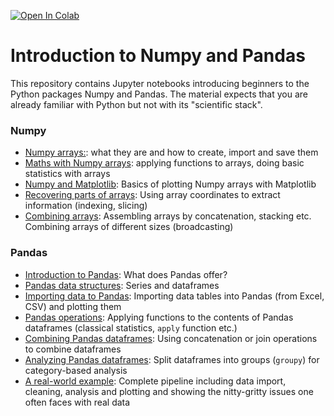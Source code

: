 [![Open In Colab](https://colab.research.google.com/assets/colab-badge.svg)](https://colab.research.google.com/github/lcsp-iscap/numpy_pandas/blob/colab)


# Introduction to Numpy and Pandas

This repository contains Jupyter notebooks introducing beginners to the Python packages Numpy and Pandas. The material expects that you are already familiar with Python but not with its "scientific stack".

### Numpy
- [Numpy arrays:](01-numpy_arrays_creation.ipynb): what they are and how to create, import and save them
- [Maths with Numpy arrays](02-numpy_array_maths.ipynb): applying functions to arrays, doing basic statistics with arrays
- [Numpy and Matplotlib](03-numpy_matplotlib.ipynb): Basics of plotting Numpy arrays with Matplotlib
- [Recovering parts of arrays](04-numpy_indexing.ipynb): Using array coordinates to extract information (indexing, slicing)
- [Combining arrays](05-numpy_combining_arrays.ipynb): Assembling arrays by concatenation, stacking etc. Combining arrays of different sizes (broadcasting)
  
### Pandas
- [Introduction to Pandas](06-pandas_introduction.ipynb): What does Pandas offer?
- [Pandas data structures](07-pandas_structures.ipynb): Series and dataframes
- [Importing data to Pandas](08-pandas_import_plotting.ipynb): Importing data tables into Pandas (from Excel, CSV) and plotting them
- [Pandas operations](09-pandas_operations.ipynb): Applying functions to the contents of Pandas dataframes (classical statistics, ```apply``` function etc.)
- [Combining Pandas dataframes](10-pandas_combine.ipynb): Using concatenation or join operations to combine dataframes
- [Analyzing Pandas dataframes](11-pandas_splitting.ipynb): Split dataframes into groups (```groupy```) for category-based analysis
- [A real-world example](12-pandas_realworld.ipynb): Complete pipeline including data import, cleaning, analysis and plotting and showing the nitty-gritty issues one often faces with real data

